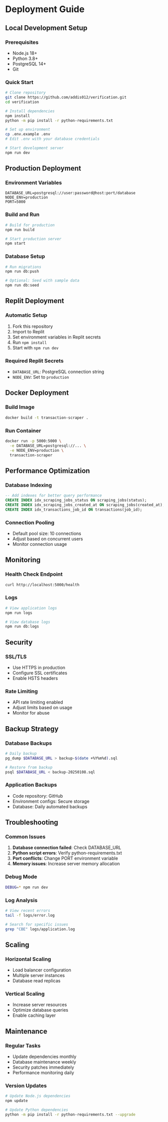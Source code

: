 # Deployment Guide

## Local Development Setup

### Prerequisites
- Node.js 18+ 
- Python 3.8+
- PostgreSQL 14+
- Git

### Quick Start
```bash
# Clone repository
git clone https://github.com/addis012/verification.git
cd verification

# Install dependencies
npm install
python -m pip install -r python-requirements.txt

# Set up environment
cp .env.example .env
# Edit .env with your database credentials

# Start development server
npm run dev
```

## Production Deployment

### Environment Variables
```env
DATABASE_URL=postgresql://user:password@host:port/database
NODE_ENV=production
PORT=5000
```

### Build and Run
```bash
# Build for production
npm run build

# Start production server
npm start
```

### Database Setup
```bash
# Run migrations
npm run db:push

# Optional: Seed with sample data
npm run db:seed
```

## Replit Deployment

### Automatic Setup
1. Fork this repository
2. Import to Replit
3. Set environment variables in Replit secrets
4. Run `npm install`
5. Start with `npm run dev`

### Required Replit Secrets
- `DATABASE_URL`: PostgreSQL connection string
- `NODE_ENV`: Set to `production`

## Docker Deployment

### Build Image
```bash
docker build -t transaction-scraper .
```

### Run Container
```bash
docker run -p 5000:5000 \
  -e DATABASE_URL=postgresql://... \
  -e NODE_ENV=production \
  transaction-scraper
```

## Performance Optimization

### Database Indexing
```sql
-- Add indexes for better query performance
CREATE INDEX idx_scraping_jobs_status ON scraping_jobs(status);
CREATE INDEX idx_scraping_jobs_created_at ON scraping_jobs(created_at);
CREATE INDEX idx_transactions_job_id ON transactions(job_id);
```

### Connection Pooling
- Default pool size: 10 connections
- Adjust based on concurrent users
- Monitor connection usage

## Monitoring

### Health Check Endpoint
```bash
curl http://localhost:5000/health
```

### Logs
```bash
# View application logs
npm run logs

# View database logs
npm run db:logs
```

## Security

### SSL/TLS
- Use HTTPS in production
- Configure SSL certificates
- Enable HSTS headers

### Rate Limiting
- API rate limiting enabled
- Adjust limits based on usage
- Monitor for abuse

## Backup Strategy

### Database Backups
```bash
# Daily backup
pg_dump $DATABASE_URL > backup-$(date +%Y%m%d).sql

# Restore from backup
psql $DATABASE_URL < backup-20250108.sql
```

### Application Backups
- Code repository: GitHub
- Environment configs: Secure storage
- Database: Daily automated backups

## Troubleshooting

### Common Issues
1. **Database connection failed**: Check DATABASE_URL
2. **Python script errors**: Verify python-requirements.txt
3. **Port conflicts**: Change PORT environment variable
4. **Memory issues**: Increase server memory allocation

### Debug Mode
```bash
DEBUG=* npm run dev
```

### Log Analysis
```bash
# View recent errors
tail -f logs/error.log

# Search for specific issues
grep "CBE" logs/application.log
```

## Scaling

### Horizontal Scaling
- Load balancer configuration
- Multiple server instances
- Database read replicas

### Vertical Scaling
- Increase server resources
- Optimize database queries
- Enable caching layer

## Maintenance

### Regular Tasks
- Update dependencies monthly
- Database maintenance weekly
- Security patches immediately
- Performance monitoring daily

### Version Updates
```bash
# Update Node.js dependencies
npm update

# Update Python dependencies
python -m pip install -r python-requirements.txt --upgrade
```